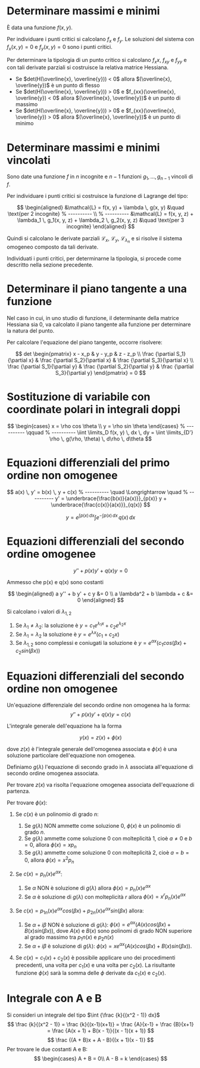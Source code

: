 # Determinare massimi e minimi

È data una funzione $f(x, y)$.

Per individuare i punti critici si calcolano $f_x$ e $f_y$. Le soluzioni
del sistema con $f_x(x, y) = 0$ e $f_y(x, y) = 0$ sono i punti critici.

Per determinare la tipologia di un punto critico si calcolano $f_xx$,
$f_{xy}$ e $f_{yy}$ e con tali derivate parziali si costruisce la relativa
matrice Hessiana.

* Se $det(H(\overline{x}, \overline{y})) < 0$ allora
  $(\overline{x}, \overline{y})$ è un punto di flesso
* Se $det(H(\overline{x}, \overline{y})) > 0$ e
  $f_{xx}(\overline{x}, \overline{y}) < 0$ allora
  $(\overline{x}, \overline{y})$ è un punto di massimo
* Se $det(H(\overline{x}, \overline{y})) > 0$ e
  $f_{xx}(\overline{x}, \overline{y}) > 0$ allora
  $(\overline{x}, \overline{y})$ è un punto di minimo

# Determinare massimi e minimi vincolati

Sono date una funzione $f$ in $n$ incognite e $n-1$ funzioni
$g_1, \dots, g_{n-1}$ vincoli di $f$.

Per individuare i punti critici si costruisce la funzione di Lagrange
del tipo:

$$
\begin{aligned}
&\mathcal{L} = f(x, y) + \lambda \, g(x, y)
&\quad \text{per 2 incognite}
% ----------
\\
% ----------
&\mathcal{L} = f(x, y, z) + \lambda_1 \, g_1(x, y, z)
                          + \lambda_2 \, g_2(x, y, z)
&\quad \text{per 3 incognite}
\end{aligned}
$$

Quindi si calcolano le derivate parziali $\mathcal{L}_x$, $\mathcal{L}_y$,
$\mathcal{L}_{\lambda_n}$ e si risolve il sistema omogeneo composto da tali
derivate.

Individuati i punti critici, per determinarne la tipologia, si procede come
descritto nella sezione precedente.

# Determinare il piano tangente a una funzione

Nel caso in cui, in uno studio di funzione, il determinante della matrice
Hessiana sia 0, va calcolato il piano tangente alla funzione per determinare
la natura del punto.

Per calcolare l'equazione del piano tangente, occorre risolvere:

$$
det
\begin{pmatrix}
x - x_p & y - y_p & z - z_p \\
\frac {\partial S_1}{\partial x} & \frac {\partial S_2}{\partial x} &
\frac {\partial S_3}{\partial x} \\
\frac {\partial S_1}{\partial y} & \frac {\partial S_2}{\partial y} &
\frac {\partial S_3}{\partial y}
\end{pmatrix} = 0
$$

# Sostituzione di variabile con coordinate polari in integrali doppi

$$
\begin{cases}
x = \rho cos \theta \\
y = \rho sin \theta
\end{cases}
% ----------
\qquad
% ----------
\iint \limits_D f(x, y) \, dx \, dy =
\iint \limits_{D'} \rho \, g(\rho, \theta) \, d\rho \, d\theta
$$

# Equazioni differenziali del primo ordine non omogenee

$$
a(x) \, y' = b(x) \, y + c(x)
% ----------
\quad \Longrightarrow \quad
% ----------
y' = \underbrace{\frac{b(x)}{a(x)}}_{p(x)} y
     + \underbrace{\frac{c(x)}{a(x)}}_{q(x)}
$$

$$
y = e^{\int p(x) \, dx} \int e^{- \int p(x) \, dx} \, q(x) \, dx
$$

# Equazioni differenziali del secondo ordine omogenee

$$
y'' + p(x) y' + q(x) y = 0
$$

Ammesso che p(x) e q(x) sono costanti

$$
\begin{aligned}
a y'' + b y' + c y &= 0 \\
a \lambda^2 + b \lambda + c &= 0
\end{aligned}
$$

Si calcolano i valori di $\lambda_{1,2}$

1. Se $\lambda_1 \neq \lambda_2$:
   la soluzione è $y = c_1 e^{\lambda_1 x} + c_2 e^{\lambda_2 x}$
2. Se $\lambda_1 = \lambda_2$
   la soluzione è $y = e^{\lambda x} (c_1 + c_2 x)$
3. Se $\lambda_{1,2}$ sono complessi e coniugati
   la soluzione è $y = e^{\alpha x} (c_1 cos(\beta x) + c_2 sin(\beta x))$

# Equazioni differenziali del secondo ordine non omogenee

Un'equazione differenziale del secondo ordine non omogenea ha la forma:
$$
y'' + p(x) y' + q(x) y = c(x)
$$

L'integrale generale dell'equazione ha la forma

$$y(x) = z(x) + \phi(x)$$

dove $z(x)$ è l'integrale generale dell'omogenea associata e 
$\phi(x)$ è una soluzione particolare dell'equazione non omogenea.

Definiamo $g(\lambda)$ l'equazione di secondo grado in $\lambda$ associata
all'equazione di secondo ordine omogenea associata.

Per trovare $z(x)$ va risolta l'equazione omogenea associata dell'equazione
di partenza.

Per trovare $\phi(x)$:

1. Se $c(x)$ è un polinomio di grado $n$:

   1. Se $g(\lambda)$ NON ammette come soluzione $0$, $\phi(x)$ è un polinomio 
      di grado $n$.
   2. Se $g(\lambda)$ ammette come soluzione $0$ con molteplicità $1$, cioè $a \neq 0$
      e $b = 0$, allora $\phi(x) = x p_n$
   3. Se $g(\lambda)$ ammette come soluzione $0$ con molteplicità $2$, cioè 
      $a = b = 0$, allora $\phi(x) = x^2 p_n$

2. Se $c(x) = p_n(x) e^{\alpha x}$:

   1. Se $\alpha$ NON è soluzione di $g(\lambda)$ allora $\phi(x) = 
      p_n(x) e^{\alpha x}$
   2. Se $\alpha$ è soluzione di $g(\lambda)$ con molteplicità $r$ allora $\phi(x)
      = x^r p_n(x) e^{\alpha x}$

3. Se $c(x) = p_{1n}(x) e^{\alpha x} cos(\beta x) + 
   p_{2n}(x) e^{\alpha x} sin(\beta x)$ allora:

   1. Se $\alpha + i \beta$ NON è soluzione di $g(\lambda)$:
      $\phi(x) = e^{\alpha x} (A(x) cos(\beta x) + 
      B(x) sin(\beta x))$, dove $A(x)$ e $B(x)$ sono polinomi di grado NON 
      superiore al grado massimo tra $p_1n(x)$ e $p_2n(x)$
   2. Se $\alpha + i \beta$ è soluzione di $g(\lambda)$:
      $\phi(x) = x e^{\alpha x} (A(x) cos(\beta x) + B(x) sin(\beta x))$.

4. Se $c(x) = c_1(x) + c_2(x)$ è possibile applicare uno dei procedimenti 
   precedenti, una volta per $c_1(x)$ e una volta per $c_2(x)$. La risultante 
   funzione $\phi (x)$ sarà la somma delle $\phi$ derivate da $c_1(x)$ e 
   $c_2(x)$.

# Integrale con A e B
Si consideri un integrale del tipo $\int {\frac {k}{(x^2 - 1)} dx}$
$$
\frac {k}{(x^2 - 1)} = \frac {k}{(x-1)(x+1)} = \frac {A}{x-1} + \frac {B}{x+1}
= \frac {A(x + 1) + B(x - 1)}{(x - 1)(x + 1)}
$$
$$
\frac {(A + B)x + A - B}{(x + 1)(x - 1)}
$$
Per trovare le due costanti A e B:
$$
\begin{cases}
A + B = 0\\
A - B = k
\end{cases}
$$
